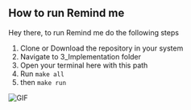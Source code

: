 ## How to run Remind me

Hey there, to run Remind me do the following steps
1) Clone or Download the repository in your system
2) Navigate to 3_Implementation folder 
3) Open your terminal here with this path
4) Run `make all` 
5) then `make run`

![GIF](https://github.com/ajith-io/geek_squads/blob/main/6_Images_%26_Videos/ezgif.com-gif-maker.gif)
